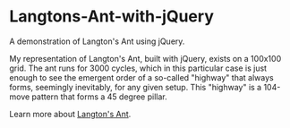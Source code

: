 # Langtons-Ant-with-jQuery

A demonstration of Langton's Ant using jQuery.

My representation of Langton's Ant, built with jQuery, exists on a 100x100 grid. The ant runs for 3000 cycles, which in this particular case is just enough to see the emergent order of a so-called "highway" that always forms, seemingly inevitably, for any given setup. This "highway" is a 104-move pattern that forms a 45 degree pillar.

Learn more about [Langton's Ant](https://en.wikipedia.org/wiki/Langton%27s_ant).
